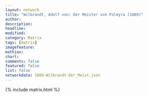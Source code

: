 ```yaml
---
layout: network
title: "Wilbrandt, Adolf von: Der Meister von Palmyra (1889)"
author:
description:
headline:
modified:
category: Matrix
tags: [matrix]
imagefeature: 
mathjax: 
chart: 
comments: false
featured: false
list: false
networkdata: 1889-Wilbrandt-Der_Meist.json
---
```

{% include matrix.html %}
